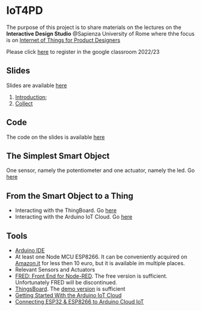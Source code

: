 # IoT4PD

The purpose of this project is to share materials on the lectures on the **Interactive Design Studio** @Sapienza University of Rome  where thhe focus is on [Internet of Things for Product Designers](https://sites.google.com/diag.uniroma1.it/iot4pd/home)

Please click [here](https://classroom.google.com/c/NTUyNDQ3NzUwNTM5?cjc=cs2lvqd) to register in the google classroom 2022/23 

## Slides

Slides are available [here](https://andreavitaletti.github.io/IoT4PD/)

1. [Introduction](https://docs.google.com/presentation/d/1sW2nkvpnk8jGL-EirlWv2h9090t0kLcYOr5ypZo8V_k/edit?usp=sharing);
2. [Collect](https://docs.google.com/presentation/d/1gyJ-4mH-_JyMx8qcZ1exdIIOuw2cFO48CQQye1Szfzc/edit?usp=sharing)

## Code

The code on the slides is available [here](code)

## The Simplest Smart Object

One sensor, namely the potentiometer and one actuator, namely the led. Go [here](code/most_basic_smart_object/)

## From the Smart Object to a Thing

* Interacting with the ThingBoard. Go [here](code/mqtt_esp8266_basic/)
* Interacting with the Arduino IoT Cloud. Go [here](code/Arduino_IoT_Cloud/)


## Tools

* [Arduino IDE](https://www.arduino.cc/en/software)
* At least one Node MCU ESP8266. It can be conveniently acquired on [Amazon.it](https://www.amazon.it/nodemcu-esp8266/s?k=nodemcu+esp8266) for less then 10 euro, but it is available im multiple places. 
* Relevant Sensors and Actuators
* [FRED: Front End for Node-RED](https://fred.sensetecnic.com). The free version is sufficient. Unfortunately FRED will be discontinued.
* [ThingsBoard](https://thingsboard.io). The [demo version](https://demo.thingsboard.io/home) is sufficient
* [Getting Started With the Arduino IoT Cloud](https://docs.arduino.cc/arduino-cloud/getting-started/iot-cloud-getting-started)
* [Connecting ESP32 & ESP8266 to Arduino Cloud IoT](https://docs.arduino.cc/arduino-cloud/getting-started/esp-32-cloud)
